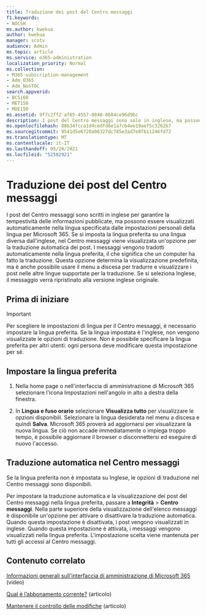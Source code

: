 ```yaml
---
title: Traduzione dei post del Centro messaggi
f1.keywords:
- NOCSH
ms.author: kwekua
author: kwekua
manager: scotv
audience: Admin
ms.topic: article
ms.service: o365-administration
localization_priority: Normal
ms.collection:
- M365-subscription-management
- Adm_O365
- Adm_NonTOC
search.appverid:
- BCS160
- MET150
- MOE150
ms.assetid: 9f7c2ff2-af65-4557-8840-0b84ce96d9bc
description: I post del Centro messaggi sono solo in inglese, ma possono essere visualizzati automaticamente nella lingua specificata per Microsoft 365.
ms.openlocfilehash: 88b34fcca1d4cedfd6e1a7cb4ee19aef5c3262b7
ms.sourcegitcommit: 9541d5e6720a06327dc785e3ad7e8fb11246fd72
ms.translationtype: MT
ms.contentlocale: it-IT
ms.lasthandoff: 05/20/2021
ms.locfileid: "52582921"
---
```

# <a name="language-translation-for-message-center-posts"></a>Traduzione dei post del Centro messaggi

I post del Centro messaggi sono scritti in inglese per garantire la tempestività delle informazioni pubblicate, ma possono essere visualizzati automaticamente nella lingua specificata dalle impostazioni personali della lingua per Microsoft 365. Se si imposta la lingua preferita su una lingua diversa dall'inglese, nel Centro messaggi viene visualizzata un'opzione per la traduzione automatica dei post. I messaggi vengono tradotti automaticamente nella lingua preferita, il che significa che un computer ha fatto la traduzione. Questa opzione determina la visualizzazione predefinita, ma è anche possibile usare il menu a discesa per tradurre e visualizzare i post nelle altre lingue supportate per la traduzione. Se si seleziona Inglese, il messaggio verrà ripristinato alla versione inglese originale.

## <a name="before-you-begin"></a>Prima di iniziare
  
> [!IMPORTANT]
> Per scegliere le impostazioni di lingua per il Centro messaggi, è necessario impostare la lingua preferita. Se la lingua impostata è l'inglese, non vengono visualizzate le opzioni di traduzione. Non è possibile specificare la lingua preferita per altri utenti: ogni persona deve modificare questa impostazione per sé. 
  
## <a name="set-your-preferred-language"></a>Impostare la lingua preferita

1. Nella home page o nell'interfaccia di amministrazione di Microsoft 365 selezionare l'icona Impostazioni nell'angolo in alto a destra della finestra.
  
2. In **Lingua e fuso orario** selezionare **Visualizza tutto** per visualizzare le opzioni disponibili. Selezionare la lingua desiderata nel menu a discesa e quindi **Salva**. Microsoft 365 proverà ad aggiornarsi per visualizzare la nuova lingua. Se ciò non accade immediatamente o impiega troppo tempo, è possibile aggiornare il browser o disconnettersi ed eseguire di nuovo l'accesso.
  
## <a name="machine-translation-in-message-center"></a>Traduzione automatica nel Centro messaggi

Se la lingua preferita non è impostata su Inglese, le opzioni di traduzione nel Centro messaggi sono disponibili.
  
Per impostare la traduzione automatica e la visualizzazione dei post del Centro messaggi nella lingua preferita, passare a **Integrità** \> **Centro messaggi**. Nella parte superiore della visualizzazione dell'elenco messaggi è disponibile un'opzione per attivare o disattivare la traduzione automatica. Quando questa impostazione è disattivata, i post vengono visualizzati in inglese. Quando questa impostazione è attivata, i messaggi vengono visualizzati nella lingua preferita. L'impostazione scelta viene mantenuta per tutti gli accessi al Centro messaggi. 

## <a name="related-content"></a>Contenuto correlato

[Informazioni generali sull'interfaccia di amministrazione di Microsoft 365](../../business-video/admin-center-overview.md) (video)

[Qual è l’abbonamento corrente?](../admin-overview/what-subscription-do-i-have.md) (articolo)

[Mantenere il controllo delle modifiche](../manage/stay-on-top-of-updates.md) (articolo)



  

